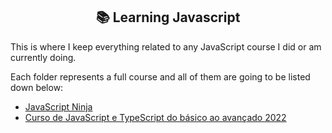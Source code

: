 <h2 align="center">📚 Learning Javascript</h2>

This is where I keep everything related to any JavaScript course I did or am currently doing.

Each folder represents a full course and all of them are going to be listed down below:

- [JavaScript Ninja](https://www.udemy.com/course/curso-javascript-ninja)
- [Curso de JavaScript e TypeScript do básico ao avançado 2022](https://www.udemy.com/course/curso-de-javascript-moderno-do-basico-ao-avancado)
